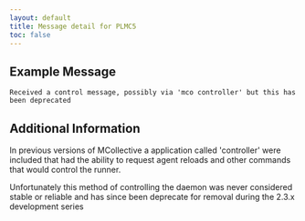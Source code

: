 ```yaml
---
layout: default
title: Message detail for PLMC5
toc: false
---
```


Example Message
---------------

    Received a control message, possibly via 'mco controller' but this has been deprecated

Additional Information
----------------------

In previous versions of MCollective a application called 'controller' were included that had the ability to request agent reloads and other commands that would control the runner.

Unfortunately this method of controlling the daemon was never considered stable or reliable and has since been deprecate for removal during the 2.3.x development series
